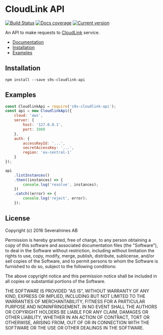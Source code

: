 # CloudLink API
[![Build Status](https://travis-ci.org/simon-s9/s9s-cloudlink-api.svg?branch=master)](https://travis-ci.org/simon-s9/s9s-cloudlink-api)
[![Docs coverage](https://cdn.rawgit.com/simon-s9/s9s-cloudlink-api/v1.0.0/docs/badge.svg)](https://cdn.rawgit.com/simon-s9/s9s-cloudlink-api/v1.0.0/docs/index.html)
[![Current version](https://img.shields.io/badge/Version-v1.0.0-brightgreen.svg)](https://github.com/simon-s9/s9s-cloudlink-api/releases)

An API to make requests to [CloudLink](https://github.com/simon-s9/s9s-cloudlink) service.

* [Documentation](https://cdn.rawgit.com/simon-s9/s9s-cloudlink-api/v1.0.0/docs/index.html)
* [Installation](#installation)
* [Examples](#examples)

## Installation
```
npm install --save s9s-cloudlink-api
```

## Examples
```javascript
const CloudlinkApi = require('s9s-cloudlink-api');
const api = new CloudlinkApi({
    cloud: 'aws',
    server: {
        host: '127.0.0.1',
        port: 3000
    },
    auth: {
        accessKeyId: '...',
        secretAccessKey: '...',
        region: 'eu-central-1'
    }
});

api
    .listInstances()
    .then((instances) => {
        console.log('resolve', instances);
    })
    .catch((error) => {
        console.log('reject', error);
    });
```

## License
Copyright (c) 2016 Severalnines AB


Permission is hereby granted, free of charge, to any person obtaining a copy of this software and associated documentation files (the "Software"), to deal in the Software without restriction, including without limitation the rights to use, copy, modify, merge, publish, distribute, sublicense, and/or sell copies of the Software, and to permit persons to whom the Software is furnished to do so, subject to the following conditions:

The above copyright notice and this permission notice shall be included in all copies or substantial portions of the Software.

THE SOFTWARE IS PROVIDED "AS IS", WITHOUT WARRANTY OF ANY KIND, EXPRESS OR IMPLIED, INCLUDING BUT NOT LIMITED TO THE WARRANTIES OF MERCHANTABILITY, FITNESS FOR A PARTICULAR PURPOSE AND NONINFRINGEMENT. IN NO EVENT SHALL THE AUTHORS OR COPYRIGHT HOLDERS BE LIABLE FOR ANY CLAIM, DAMAGES OR OTHER LIABILITY, WHETHER IN AN ACTION OF CONTRACT, TORT OR OTHERWISE, ARISING FROM, OUT OF OR IN CONNECTION WITH THE SOFTWARE OR THE USE OR OTHER DEALINGS IN THE SOFTWARE.